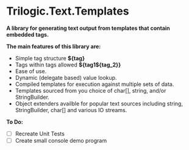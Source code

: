 # Trilogic.Text.Templates
**A library for generating text output from templates that contain embedded tags.**

**The main features of this library are:**
* Simple tag structure **${tag}**
* Tags within tags allowed **${tag1${tag_2}}**
* Ease of use.
* Dynamic (delegate based) value lookup.
* Compiled templates for execution against multiple sets of data.
* Templates sourced from you choice of char[], string, and/or StringBuilder.
* Object extenders availble for popular text sources including string, StringBuilder, char[] and various IO streams.

**To Do:**
- [ ] Recreate Unit Tests
- [ ] Create small console demo program

